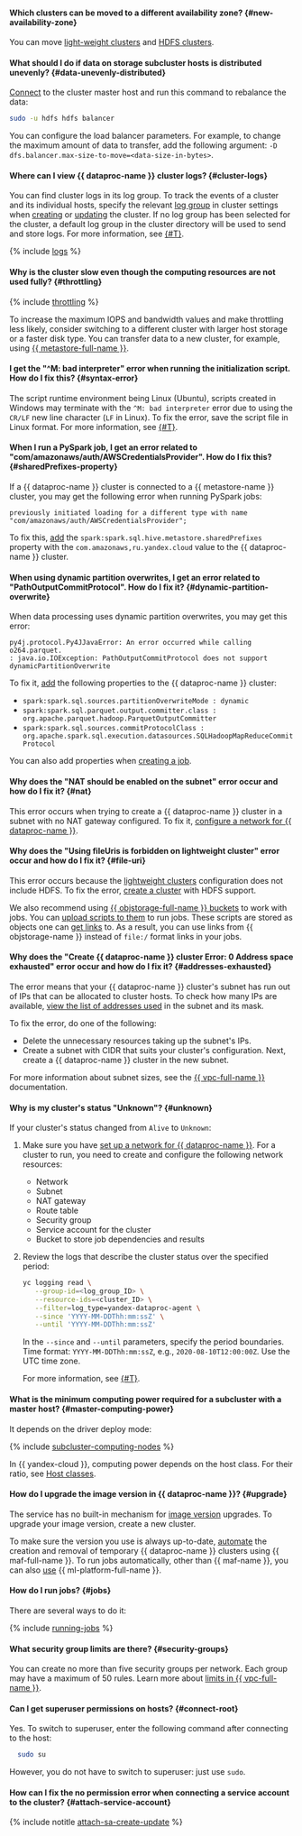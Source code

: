#### Which clusters can be moved to a different availability zone? {#new-availability-zone}

You can move [light-weight clusters](../../data-proc/operations/migration-to-an-availability-zone.md) and [HDFS clusters](../../data-proc/tutorials/hdfs-cluster-migration.md).

#### What should I do if data on storage subcluster hosts is distributed unevenly? {#data-unevenly-distributed}

[Connect](../../data-proc/operations/connect.md) to the cluster master host and run this command to rebalance the data:

```bash
sudo -u hdfs hdfs balancer
```

You can configure the load balancer parameters. For example, to change the maximum amount of data to transfer, add the following argument: `-D dfs.balancer.max-size-to-move=<data-size-in-bytes>`.

#### Where can I view {{ dataproc-name }} cluster logs? {#cluster-logs}

You can find cluster logs in its log group. To track the events of a cluster and its individual hosts, specify the relevant [log group](../../logging/concepts/log-group.md) in cluster settings when [creating](../../data-proc/operations/cluster-create.md) or [updating](../../data-proc/operations/cluster-update.md) the cluster. If no log group has been selected for the cluster, a default log group in the cluster directory will be used to send and store logs. For more information, see [{#T}](../../data-proc/operations/logging.md).

{% include [logs](../logs.md) %}

#### Why is the cluster slow even though the computing resources are not used fully? {#throttling}

{% include [throttling](../throttling.md) %}

To increase the maximum IOPS and bandwidth values and make throttling less likely, consider switching to a different cluster with larger host storage or a faster disk type. You can transfer data to a new cluster, for example, using [{{ metastore-full-name }}](../../metadata-hub/concepts/metastore.md).

#### I get the "^M: bad interpreter" error when running the initialization script. How do I fix this? {#syntax-error}

The script runtime environment being Linux (Ubuntu), scripts created in Windows may terminate with the `^M: bad interpreter` error due to using the `CR/LF` new line character (`LF` in Linux). To fix the error, save the script file in Linux format. For more information, see [{#T}](../../data-proc/concepts/init-action.md#syntax-errors).

#### When I run a PySpark job, I get an error related to "com/amazonaws/auth/AWSCredentialsProvider". How do I fix this? {#sharedPrefixes-property}

If a {{ dataproc-name }} cluster is connected to a {{ metastore-name }} cluster, you may get the following error when running PySpark jobs:

```text
previously initiated loading for a different type with name "com/amazonaws/auth/AWSCredentialsProvider";
```

To fix this, [add](../../data-proc/operations/cluster-update.md) the `spark:spark.sql.hive.metastore.sharedPrefixes` property with the `com.amazonaws,ru.yandex.cloud` value to the {{ dataproc-name }} cluster.

#### When using dynamic partition overwrites, I get an error related to "PathOutputCommitProtocol". How do I fix it? {#dynamic-partition-overwrite}

When data processing uses dynamic partition overwrites, you may get this error:

```text
py4j.protocol.Py4JJavaError: An error occurred while calling o264.parquet.
: java.io.IOException: PathOutputCommitProtocol does not support dynamicPartitionOverwrite
```

To fix it, [add](../../data-proc/operations/cluster-update.md) the following properties to the {{ dataproc-name }} cluster:

* `spark:spark.sql.sources.partitionOverwriteMode : dynamic`
* `spark:spark.sql.parquet.output.committer.class : org.apache.parquet.hadoop.ParquetOutputCommitter`
* `spark:spark.sql.sources.commitProtocolClass : org.apache.spark.sql.execution.datasources.SQLHadoopMapReduceCommitProtocol`

You can also add properties when [creating a job](../../data-proc/operations/jobs.md).

#### Why does the "NAT should be enabled on the subnet" error occur and how do I fix it? {#nat}

This error occurs when trying to create a {{ dataproc-name }} cluster in a subnet with no NAT gateway configured. To fix it, [configure a network for {{ dataproc-name }}](../../data-proc/tutorials/configure-network.md).

#### Why does the "Using fileUris is forbidden on lightweight cluster" error occur and how do I fix it? {#file-uri}

This error occurs because the [lightweight clusters](../../data-proc/concepts/index.md#light-weight-clusters) configuration does not include HDFS. To fix the error, [create a cluster](../../data-proc/operations/cluster-create.md) with HDFS support.

We also recommend using [{{ objstorage-full-name }} buckets](../../storage/concepts/bucket.md) to work with jobs. You can [upload scripts to them](../../storage/operations/objects/upload.md) to run jobs. These scripts are stored as objects one can [get links](../../storage/operations/objects/link-for-download.md) to. As a result, you can use links from {{ objstorage-name }} instead of `file:/` format links in your jobs.

#### Why does the "Create {{ dataproc-name }} cluster Error: 0 Address space exhausted" error occur and how do I fix it? {#addresses-exhausted}

The error means that your {{ dataproc-name }} cluster's subnet has run out of IPs that can be allocated to cluster hosts. To check how many IPs are available, [view the list of addresses used](../../vpc/operations/subnet-used-addresses.md) in the subnet and its mask.

To fix the error, do one of the following:

* Delete the unnecessary resources taking up the subnet's IPs.
* Create a subnet with CIDR that suits your cluster's configuration. Next, create a {{ dataproc-name }} cluster in the new subnet.

For more information about subnet sizes, see the [{{ vpc-full-name }}](../../vpc/concepts/network.md#subnet) documentation.

#### Why is my cluster's status "Unknown"? {#unknown}

If your cluster's status changed from `Alive` to `Unknown`:

1. Make sure you have [set up a network for {{ dataproc-name }}](../../data-proc/tutorials/configure-network.md). For a cluster to run, you need to create and configure the following network resources:

   * Network
   * Subnet
   * NAT gateway
   * Route table
   * Security group
   * Service account for the cluster
   * Bucket to store job dependencies and results

1. Review the logs that describe the cluster status over the specified period:

   ```bash
   yc logging read \
      --group-id=<log_group_ID> \
      --resource-ids=<cluster_ID> \
      --filter=log_type=yandex-dataproc-agent \
      --since 'YYYY-MM-DDThh:mm:ssZ' \
      --until 'YYYY-MM-DDThh:mm:ssZ'
   ```

   In the `--since` and `--until` parameters, specify the period boundaries. Time format: `YYYY-MM-DDThh:mm:ssZ`, e.g., `2020-08-10T12:00:00Z`. Use the UTC time zone.

   For more information, see [{#T}](../../data-proc/operations/logging.md).

#### What is the minimum computing power required for a subcluster with a master host? {#master-computing-power}

It depends on the driver deploy mode:

{% include [subcluster-computing-nodes](../../_includes/data-processing/subcluster-computing-nodes.md) %}

In {{ yandex-cloud }}, computing power depends on the host class. For their ratio, see [Host classes](../../data-proc/concepts/instance-types.md).

#### How do I upgrade the image version in {{ dataproc-name }}? {#upgrade}

The service has no built-in mechanism for [image version](../../data-proc/concepts/environment.md) upgrades. To upgrade your image version, create a new cluster.

To make sure the version you use is always up-to-date, [automate](../../data-proc/tutorials/airflow-automation.md) the creation and removal of temporary {{ dataproc-name }} clusters using {{ maf-full-name }}. To run jobs automatically, other than {{ maf-name }}, you can also [use](../../data-proc/tutorials/datasphere-integration.md) {{ ml-platform-full-name }}.

#### How do I run jobs? {#jobs}

There are several ways to do it:

{% include [running-jobs](../../_includes/data-processing/running-jobs.md) %}

#### What security group limits are there? {#security-groups}

You can create no more than five security groups per network. Each group may have a maximum of 50 rules. Learn more about [limits in {{ vpc-full-name }}](../../vpc/concepts/limits.md#vpc-limits).

#### Can I get superuser permissions on hosts? {#connect-root}

Yes. To switch to superuser, enter the following command after connecting to the host:

   ```bash
     sudo su
   ```

However, you do not have to switch to superuser: just use `sudo`.

#### How can I fix the no permission error when connecting a service account to the cluster? {#attach-service-account}

{% include notitle [attach-sa-create-update](../attach-sa-create-update.md) %}